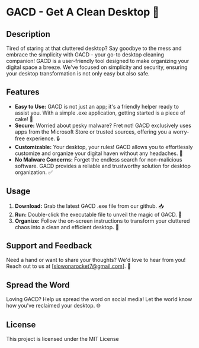 # GACD - Get A Clean Desktop 🚀

## Description

Tired of staring at that cluttered desktop? Say goodbye to the mess and embrace the simplicity with GACD - your go-to desktop cleaning companion! GACD is a user-friendly tool designed to make organizing your digital space a breeze. We've focused on simplicity and security, ensuring your desktop transformation is not only easy but also safe.

## Features

- **Easy to Use:** GACD is not just an app; it's a friendly helper ready to assist you. With a simple .exe application, getting started is a piece of cake! 🍰
- **Secure:** Worried about pesky malware? Fret not! GACD exclusively uses apps from the Microsoft Store or trusted sources, offering you a worry-free experience. 🔒
- **Customizable:** Your desktop, your rules! GACD allows you to effortlessly customize and organize your digital haven without any headaches. 🎨
- **No Malware Concerns:** Forget the endless search for non-malicious software. GACD provides a reliable and trustworthy solution for desktop organization. ✅

## Usage

1. **Download:** Grab the latest GACD .exe file from our github. 📥
2. **Run:** Double-click the executable file to unveil the magic of GACD. 🧙
3. **Organize:** Follow the on-screen instructions to transform your cluttered chaos into a clean and efficient desktop. 🌈

## Support and Feedback

Need a hand or want to share your thoughts? We'd love to hear from you! Reach out to us at [slowonarocket7@gmail.com]. 🤝

## Spread the Word

Loving GACD? Help us spread the word on social media! Let the world know how you've reclaimed your desktop. 🌐

## License

This project is licensed under the MIT License 
